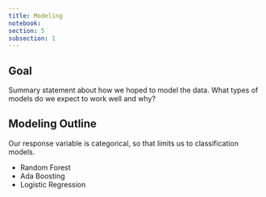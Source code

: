 ```yaml
---
title: Modeling
notebook:
section: 5
subsection: 1
---
```


## Goal

Summary statement about how we hoped to model the data. What types of models do we expect to work well and why?

## Modeling Outline

Our response variable is categorical, so that limits us to classification models.

- Random Forest
- Ada Boosting
- Logistic Regression